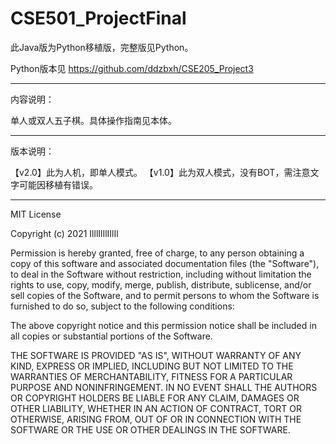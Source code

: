 # CSE501_ProjectFinal

此Java版为Python移植版，完整版见Python。

Python版本见 https://github.com/ddzbxh/CSE205_Project3

------------------------------------------------------------------------------------------------------------------------------------------------------------------------------

内容说明：

单人或双人五子棋。具体操作指南见本体。

------------------------------------------------------------------------------------------------------------------------------------------------------------------------------

版本说明：

【v2.0】此为人机，即单人模式。
【v1.0】此为双人模式，没有BOT，需注意文字可能因移植有错误。

----------------------------------------------------------------------------------------------------------------------------------------------------------------------------

MIT License

Copyright (c) 2021 IlllIlIlIIlIl

Permission is hereby granted, free of charge, to any person obtaining a copy
of this software and associated documentation files (the "Software"), to deal
in the Software without restriction, including without limitation the rights
to use, copy, modify, merge, publish, distribute, sublicense, and/or sell
copies of the Software, and to permit persons to whom the Software is
furnished to do so, subject to the following conditions:

The above copyright notice and this permission notice shall be included in all
copies or substantial portions of the Software.

THE SOFTWARE IS PROVIDED "AS IS", WITHOUT WARRANTY OF ANY KIND, EXPRESS OR
IMPLIED, INCLUDING BUT NOT LIMITED TO THE WARRANTIES OF MERCHANTABILITY,
FITNESS FOR A PARTICULAR PURPOSE AND NONINFRINGEMENT. IN NO EVENT SHALL THE
AUTHORS OR COPYRIGHT HOLDERS BE LIABLE FOR ANY CLAIM, DAMAGES OR OTHER
LIABILITY, WHETHER IN AN ACTION OF CONTRACT, TORT OR OTHERWISE, ARISING FROM,
OUT OF OR IN CONNECTION WITH THE SOFTWARE OR THE USE OR OTHER DEALINGS IN THE
SOFTWARE.
